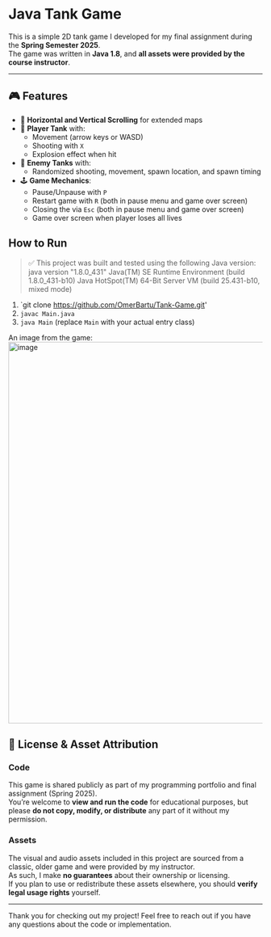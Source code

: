 # Java Tank Game

This is a simple 2D tank game I developed for my final assignment during the **Spring Semester 2025**.  
The game was written in **Java 1.8**, and **all assets were provided by the course instructor**.

---

## 🎮 Features

- 🔁 **Horizontal and Vertical Scrolling** for extended maps  
- 🧍 **Player Tank** with:
  - Movement (arrow keys or WASD)
  - Shooting with `X`
  - Explosion effect when hit
- 🤖 **Enemy Tanks** with:
  - Randomized shooting, movement, spawn location, and spawn timing
- 🕹️ **Game Mechanics**:
  - Pause/Unpause with `P`
  - Restart game with `R` (both in pause menu and game over screen)
  - Closing the via `Esc` (both in pause menu and game over screen)
  - Game over screen when player loses all lives

## How to Run
> ✅ This project was built and tested using the following Java version:
java version "1.8.0_431"
Java(TM) SE Runtime Environment (build 1.8.0_431-b10)
Java HotSpot(TM) 64-Bit Server VM (build 25.431-b10, mixed mode)
1. `git clone https://github.com/OmerBartu/Tank-Game.git'
2. `javac Main.java`
3. `java Main` (replace `Main` with your actual entry class)

An image from the game:
<img width="1085" height="755" alt="image" src="https://github.com/user-attachments/assets/cb7389af-60f0-42fe-8167-1a387f72cef7" />


## 📄 License & Asset Attribution
### Code  
This game is shared publicly as part of my programming portfolio and final assignment (Spring 2025).  
You’re welcome to **view and run the code** for educational purposes, but please **do not copy, modify, or distribute** any part of it without my permission.

### Assets  
The visual and audio assets included in this project are sourced from a classic, older game and were provided by my instructor.  
As such, I make **no guarantees** about their ownership or licensing.  
If you plan to use or redistribute these assets elsewhere, you should **verify legal usage rights** yourself.

---

Thank you for checking out my project! Feel free to reach out if you have any questions about the code or implementation.
